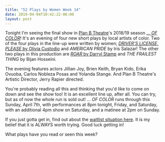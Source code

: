 ```yaml
---
title: "52 Plays by Women Week 14"
date: 2019-04-04T10:42:22-06:00
layout: post
---
```


Tonight I'm seeing the final show in [Plan B Theatre](https://planbtheatre.org/)'s 2018/19 season [*... OF COLOR*](https://planbtheatre.org/ofcolor/)! It's an evening of four new short plays by local artists of color. Two of the four plays in the line-up were written by women; [*DRIVER’S LICENSE, PLEASE* by Olivia Custodio](https://newplayexchange.org/plays/317511/drivers-license-please) and *AMERICAN PRIDE* by Iris Salazar! The other two plays in this production are [*ROAR* by Darryl Stamp](https://newplayexchange.org/plays/352668/roar) and *THE FRAILEST THING* by Bijan Hosseini.

The evening features actors Jillian Joy, Brien Keith, Bryan Kido, Erika Ovuoba, Carlos Nobleza Posas and Yolanda Stange. And Plan B Theatre's Artistic Director, Jerry Rapier directed.

You're probably reading all this and thinking that you'd like to come on down and see the show too! It is an excellent line up, after all. You can try, but as of now the whole run is sold out! *... OF COLOR* runs through this Sunday, April 7th, with performances at 8pm tonight, Friday, and Saturday, with an additional 4pm show on Saturday, and a matinee at 2pm on Sunday.

If you just gotta get in, find out about the [waitlist situation here](https://planbtheatre.org/ofcolorwaitlist/). It is my belief that it is ALWAYS worth trying. Good luck getting in!

What plays have you read or seen this week?
